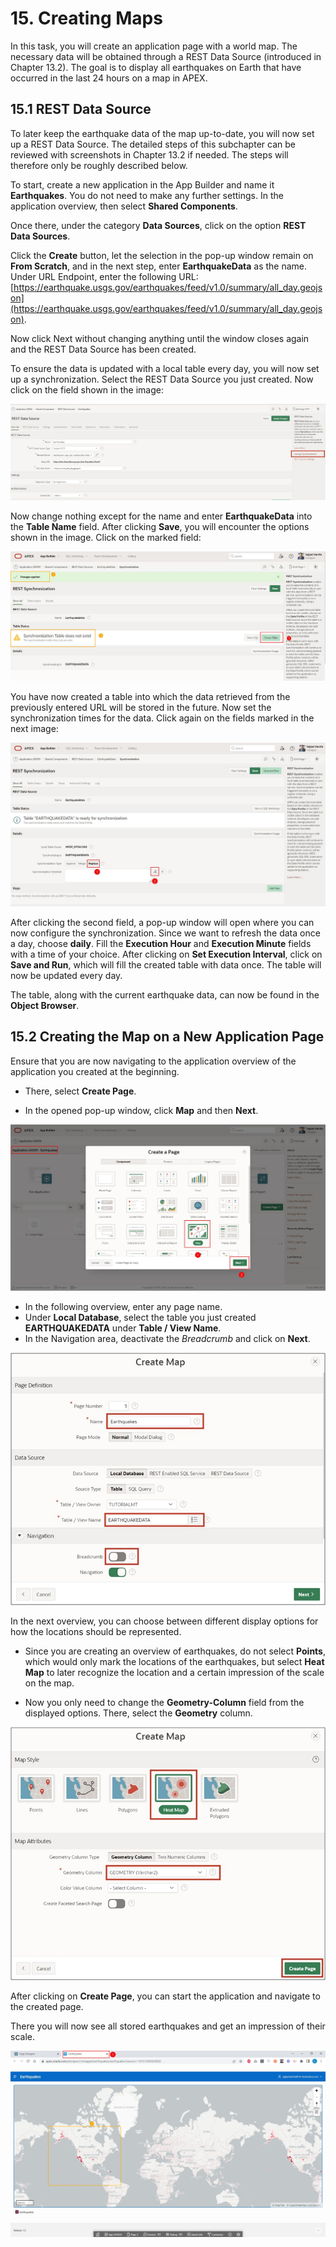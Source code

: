 # <a name="karten-erstellen"></a>15. Creating Maps
In this task, you will create an application page with a world map. The necessary data will be obtained through a REST Data Source (introduced in Chapter 13.2).
The goal is to display all earthquakes on Earth that have occurred in the last 24 hours on a map in APEX.

## <a name="karten-rest-data-source"></a>15.1 REST Data Source
To later keep the earthquake data of the map up-to-date, you will now set up a REST Data Source. The detailed steps of this subchapter can be reviewed with screenshots in Chapter 13.2 if needed. The steps will therefore only be roughly described below.

To start, create a new application in the App Builder and name it **Earthquakes**. You do not need to make any further settings. In the application overview, then select **Shared Components**.

Once there, under the category **Data Sources**, click on the option **REST Data Sources**.

Click the **Create** button, let the selection in the pop-up window remain on **From Scratch**, and in the next step, enter **EarthquakeData** as the name. Under URL Endpoint, enter the following URL: [https://earthquake.usgs.gov/earthquakes/feed/v1.0/summary/all_day.geojson](https://earthquake.usgs.gov/earthquakes/feed/v1.0/summary/all_day.geojson).

Now click Next without changing anything until the window closes again and the REST Data Source has been created.

To ensure the data is updated with a local table every day, you will now set up a synchronization. Select the REST Data Source you just created. Now click on the field shown in the image:

![](../../assets/Chapter-15/Karten_01.jpg)

Now change nothing except for the name and enter **EarthquakeData** into the **Table Name** field. After clicking **Save**, you will encounter the options shown in the image.
Click on the marked field:

![](../../assets/Chapter-15/Karten_02.jpg)

You have now created a table into which the data retrieved from the previously entered URL will be stored in the future. Now set the synchronization times for the data. Click again on the fields marked in the next image:

![](../../assets/Chapter-15/Karten_03.jpg)

After clicking the second field, a pop-up window will open where you can now configure the synchronization. Since we want to refresh the data once a day, choose **daily**. Fill the **Execution Hour** and **Execution Minute** fields with a time of your choice. After clicking on **Set Execution Interval**, click on **Save and Run**, which will fill the created table with data once. The table will now be updated every day.

The table, along with the current earthquake data, can now be found in the **Object Browser**.

## <a name="erstellen-der-karte-auf-einer-neuen-anwendungsseite"></a>15.2 Creating the Map on a New Application Page
Ensure that you are now navigating to the application overview of the application you created at the beginning.

- There, select **Create Page**.

- In the opened pop-up window, click **Map** and then **Next**.

![](../../assets/Chapter-15/Karten_04.jpg)

- In the following overview, enter any page name.
- Under **Local Database**, select the table you just created **EARTHQUAKEDATA** under **Table / View Name**.
- In the Navigation area, deactivate the *Breadcrumb* and click on **Next**.

![](../../assets/Chapter-15/Karten_05.jpg)

In the next overview, you can choose between different display options for how the locations should be represented.
- Since you are creating an overview of earthquakes, do not select **Points**, which would only mark the locations of the earthquakes, but select **Heat Map** to later recognize the location and a certain impression of the scale on the map.

- Now you only need to change the **Geometry-Column** field from the displayed options. There, select the **Geometry** column.

![](../../assets/Chapter-15/Karten_06.jpg)

After clicking on **Create Page**, you can start the application and navigate to the created page.

There you will now see all stored earthquakes and get an impression of their scale.

![](../../assets/Chapter-15/Karten_07.jpg)
